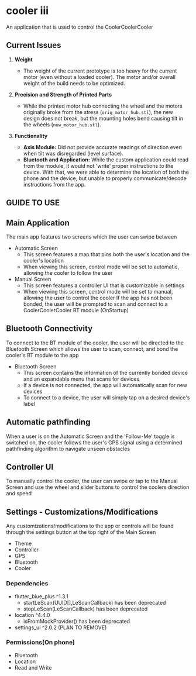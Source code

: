# cooler iii

An application that is used to control the CoolerCoolerCooler

## Current Issues
1. **Weight**
   - The weight of the current prototype is too heavy for the current motor (even without a loaded cooler). The motor and/or overall weight of the build needs to be optimized.

2. **Precision and Strength of Printed Parts**
   - While the printed motor hub connecting the wheel and the motors originally broke from the stress (`orig_motor_hub.stl`), the new design does not break, but the mounting holes bend causing tilt in the wheels (`new_motor_hub.stl`).

3. **Functionality**
   - **Axis Module:** Did not provide accurate readings of direction even when tilt was disregarded (level surface).
   - **Bluetooth and Application:** While the custom application could read from the module, it would not 'write' proper instructions to the device. With that, we were able to determine the location of both the phone and the device, but unable to properly communicate/decode instructions from the app.


## GUIDE TO USE
## Main Application

The main app features two screens which the user can swipe between 
- Automatic Screen
  - This screen features a map that pins both the user's location and the cooler's location 
  - When viewing this screen, control mode will be set to automatic, allowing the cooler to follow the user
- Manual Screen
  - This screen features a controller UI that is customizable in settings
  - When viewing this screen, control mode will be set to manual, allowing the user to control the cooler
If the app has not been bonded, the user will be prompted to scan and connect to a 
CoolerCoolerCooler BT module   (OnStartup)

## Bluetooth Connectivity

To connect to the BT module of the cooler, the user will be directed to the Bluetooth Screen which
allows the user to scan, connect, and bond the cooler's BT module to the app
- Bluetooth Screen
  - This screen contains the information of the currently bonded device and an expandable menu that scans for devices
  - If a device is not connected, the app will automatically scan for new devices
  - To connect to a device, the user will simply tap on a desired device's label

## Automatic pathfinding

When a user is on the Automatic Screen and the 'Follow-Me' toggle is switched on, the cooler follows
the user's GPS signal using a determined pathfinding algorithm to navigate unseen obstacles

## Controller UI

To manually control the cooler, the user can swipe or tap to the Manual Screen and use the
wheel and slider buttons to control the coolers direction and speed

## Settings - Customizations/Modifications

Any customizations/modifications to the app or controls will be found through the settings button
at the top right of the Main Screen
- Theme
- Controller
- GPS
- Bluetooth
- Cooler

### Dependencies

- flutter_blue_plus ^1.3.1
  - startLeScan(UUID[],LeScanCallback) has been deprecated
  - stopLeScan(LeScanCallback) has been deprecated
- location ^4.4.0
  - isFromMockProvider() has been deprecated
- settings_ui ^2.0.2      (PLAN TO REMOVE)

### Permissions(On phone)

- Bluetooth
- Location
- Read and Write
